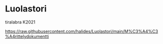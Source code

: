 # Luolastori
tiralabra K2021

https://raw.githubusercontent.com/halides/Luolastori/main/M%C3%A4%C3%A4rittelydokumentti
